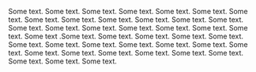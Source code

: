 Some text. Some text. Some text. Some text. Some text. Some text. Some text. Some text. Some text. Some text. Some text. Some text. Some text. Some text. Some text. Some text. Some text. Some text.
Some text. Some text. Some text
.Some text. Some text. Some text. Some text. Some text. Some text. Some text. Some text. Some text. Some text. Some text. Some text. Some text. Some text. Some text. Some text. Some text. Some text. Some text. Some text. Some text.